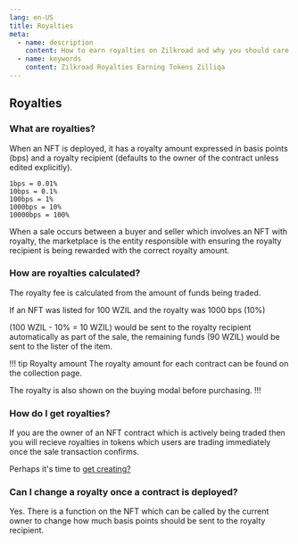 ```yaml
---
lang: en-US
title: Royalties
meta:
  - name: description
    content: How to earn royalties on Zilkroad and why you should care as a creator!
  - name: keywords
    content: Zilkroad Royalties Earning Tokens Zilliqa
---
```


## Royalties

### What are royalties?

When an NFT is deployed, it has a royalty amount expressed in basis points (bps) and a royalty recipient (defaults to the owner of the contract unless edited explicitly).

```text
1bps = 0.01%
10bps = 0.1%
100bps = 1%
1000bps = 10%
10000bps = 100%
```

When a sale occurs between a buyer and seller which involves an NFT with royalty, the marketplace is the entity responsible with ensuring the royalty recipient is being rewarded with the correct royalty amount.

### How are royalties calculated?

The royalty fee is calculated from the amount of funds being traded.

If an NFT was listed for 100 WZIL and the royalty was 1000 bps (10%)

(100 WZIL - 10% = 10 WZIL) would be sent to the royalty recipient automatically as part of the sale, the remaining funds (90 WZIL) would be sent to the lister of the item.

!!! tip Royalty amount
The royalty amount for each contract can be found on the collection page.

The royalty is also shown on the buying modal before purchasing.
!!!

### How do I get royalties?

If you are the owner of an NFT contract which is actively being traded then you will recieve royalties in tokens which users are trading immediately once the sale transaction confirms.

Perhaps it's time to [get creating?](../creator-guide/creator-introduction.md)

### Can I change a royalty once a contract is deployed?

Yes. There is a function on the NFT which can be called by the current owner to change how much basis points should be sent to the royalty recipient.
